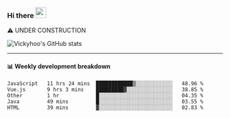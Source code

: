 ### Hi there <a href="https://www.gautamkrishnar.com/"><img src="https://media.giphy.com/media/hvRJCLFzcasrR4ia7z/giphy.gif" width="25px"></a>
⚠️ UNDER CONSTRUCTION

![Vickyhoo's GitHub stats](https://github-readme-stats.vercel.app/api?username=vickyhoo&theme=react&show_icons=true)

---

#### :bar_chart: Weekly development breakdown

<!--START_SECTION:waka-->
```text
JavaScript   11 hrs 24 mins  ████████████▒░░░░░░░░░░░░   48.96 % 
Vue.js       9 hrs 3 mins    █████████▓░░░░░░░░░░░░░░░   38.85 % 
Other        1 hr            █░░░░░░░░░░░░░░░░░░░░░░░░   04.35 % 
Java         49 mins         █░░░░░░░░░░░░░░░░░░░░░░░░   03.55 % 
HTML         39 mins         ▓░░░░░░░░░░░░░░░░░░░░░░░░   02.83 % 
```
<!--END_SECTION:waka-->


<!--
**vickyhoo/vickyhoo** is a ✨ _special_ ✨ repository because its `README.md` (this file) appears on your GitHub profile.

Here are some ideas to get you started:

- 🔭 I’m currently working on ...
- 🌱 I’m currently learning ...
- 👯 I’m looking to collaborate on ...
- 🤔 I’m looking for help with ...
- 💬 Ask me about ...
- 📫 How to reach me: ...
- 😄 Pronouns: ...
- ⚡ Fun fact: ...
-->
